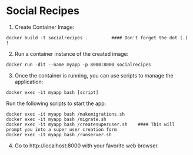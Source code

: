 # Social Recipes

1. Create Container Image:

```
docker build -t socialrecipes .         #### Don't forget the dot (.) !
```

2. Run a container instance of the created image:

```
docker run -dit --name myapp -p 8000:8000 socialrecipes
```

3. Once the container is running, you can use scripts to manage the application:

```
docker exec -it myapp bash [script]
```

Run the following scripts to start the app:

```
docker exec -it myapp bash /makemigrations.sh
docker exec -it myapp bash /migrate.sh
docker exec -it myapp bash /createsuperuser.sh    #### This will prompt you into a super user creation form
docker exec -it myapp bash /runserver.sh
```

4. Go to http://localhost:8000 with your favorite web browser.
